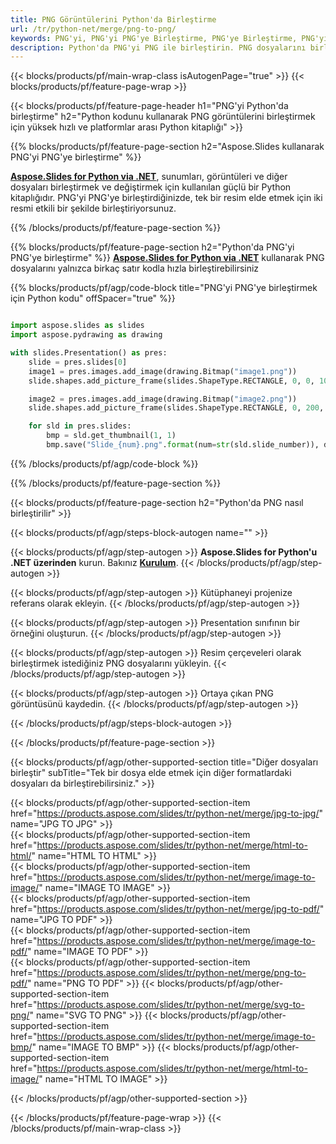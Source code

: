 ```yaml
---
title: PNG Görüntülerini Python'da Birleştirme
url: /tr/python-net/merge/png-to-png/
keywords: PNG'yi, PNG'yi PNG'ye Birleştirme, PNG'ye Birleştirme, PNG'yi Birleştirme, Python API'si, Python Kitaplığı
description: Python'da PNG'yi PNG ile birleştirin. PNG dosyalarını birleştirmek için Python kitaplığı API'sini kullanın
---
```


{{< blocks/products/pf/main-wrap-class isAutogenPage="true" >}}
{{< blocks/products/pf/feature-page-wrap >}}

{{< blocks/products/pf/feature-page-header h1="PNG'yi Python'da birleştirme" h2="Python kodunu kullanarak PNG görüntülerini birleştirmek için yüksek hızlı ve platformlar arası Python kitaplığı" >}}

{{% blocks/products/pf/feature-page-section h2="Aspose.Slides kullanarak PNG'yi PNG'ye birleştirme" %}}

[**Aspose.Slides for Python via .NET**](https://products.aspose.com/slides/tr/python-net/), sunumları, görüntüleri ve diğer dosyaları birleştirmek ve değiştirmek için kullanılan güçlü bir Python kitaplığıdır. PNG'yi PNG'ye birleştirdiğinizde, tek bir resim elde etmek için iki resmi etkili bir şekilde birleştiriyorsunuz.

{{% /blocks/products/pf/feature-page-section %}}




{{% blocks/products/pf/feature-page-section  h2="Python'da PNG'yi PNG'ye birleştirme" %}}
[**Aspose.Slides for Python via .NET**](https://products.aspose.com/slides/tr/python-net/) kullanarak PNG dosyalarını yalnızca birkaç satır kodla hızla birleştirebilirsiniz

{{% blocks/products/pf/agp/code-block title="PNG'yi PNG'ye birleştirmek için Python kodu" offSpacer="true" %}}
```python

import aspose.slides as slides
import aspose.pydrawing as drawing

with slides.Presentation() as pres:
    slide = pres.slides[0]
    image1 = pres.images.add_image(drawing.Bitmap("image1.png"))
	slide.shapes.add_picture_frame(slides.ShapeType.RECTANGLE, 0, 0, 100, 100, image1)

    image2 = pres.images.add_image(drawing.Bitmap("image2.png"))
	slide.shapes.add_picture_frame(slides.ShapeType.RECTANGLE, 0, 200, 100, 100, image2)

    for sld in pres.slides:
        bmp = sld.get_thumbnail(1, 1)
        bmp.save("Slide_{num}.png".format(num=str(sld.slide_number)), drawing.imaging.ImageFormat.png)
```
{{% /blocks/products/pf/agp/code-block %}}

{{% /blocks/products/pf/feature-page-section %}}




{{< blocks/products/pf/feature-page-section  h2="Python'da PNG nasıl birleştirilir" >}}


{{< blocks/products/pf/agp/steps-block-autogen name="" >}}


{{< blocks/products/pf/agp/step-autogen >}}
**Aspose.Slides for Python'u .NET üzerinden** kurun. Bakınız [**Kurulum**](https://docs.aspose.com/slides/python-net/installation/).
{{< /blocks/products/pf/agp/step-autogen >}}

{{< blocks/products/pf/agp/step-autogen >}}
Kütüphaneyi projenize referans olarak ekleyin.
{{< /blocks/products/pf/agp/step-autogen >}}

{{< blocks/products/pf/agp/step-autogen >}}
Presentation sınıfının bir örneğini oluşturun.
{{< /blocks/products/pf/agp/step-autogen >}}

{{< blocks/products/pf/agp/step-autogen >}}
Resim çerçeveleri olarak birleştirmek istediğiniz PNG dosyalarını yükleyin.
{{< /blocks/products/pf/agp/step-autogen >}}

{{< blocks/products/pf/agp/step-autogen >}}
Ortaya çıkan PNG görüntüsünü kaydedin.
{{< /blocks/products/pf/agp/step-autogen >}}


{{< /blocks/products/pf/agp/steps-block-autogen >}}


{{< /blocks/products/pf/feature-page-section >}}




{{< blocks/products/pf/agp/other-supported-section title="Diğer dosyaları birleştir" subTitle="Tek bir dosya elde etmek için diğer formatlardaki dosyaları da birleştirebilirsiniz." >}}

{{< blocks/products/pf/agp/other-supported-section-item href="https://products.aspose.com/slides/tr/python-net/merge/jpg-to-jpg/" name="JPG TO JPG" >}}    
{{< blocks/products/pf/agp/other-supported-section-item href="https://products.aspose.com/slides/tr/python-net/merge/html-to-html/" name="HTML TO HTML" >}}  
{{< blocks/products/pf/agp/other-supported-section-item href="https://products.aspose.com/slides/tr/python-net/merge/image-to-image/" name="IMAGE TO IMAGE" >}}  
{{< blocks/products/pf/agp/other-supported-section-item href="https://products.aspose.com/slides/tr/python-net/merge/jpg-to-pdf/" name="JPG TO PDF" >}}  
{{< blocks/products/pf/agp/other-supported-section-item href="https://products.aspose.com/slides/tr/python-net/merge/image-to-pdf/" name="IMAGE TO PDF" >}}  
{{< blocks/products/pf/agp/other-supported-section-item href="https://products.aspose.com/slides/tr/python-net/merge/png-to-pdf/" name="PNG TO PDF" >}} 
{{< blocks/products/pf/agp/other-supported-section-item href="https://products.aspose.com/slides/tr/python-net/merge/svg-to-png/" name="SVG TO PNG" >}} 
{{< blocks/products/pf/agp/other-supported-section-item href="https://products.aspose.com/slides/tr/python-net/merge/image-to-bmp/" name="IMAGE TO BMP" >}} 
{{< blocks/products/pf/agp/other-supported-section-item href="https://products.aspose.com/slides/tr/python-net/merge/html-to-image/" name="HTML TO IMAGE" >}}  
  


{{< /blocks/products/pf/agp/other-supported-section >}}

{{< /blocks/products/pf/feature-page-wrap >}}
{{< /blocks/products/pf/main-wrap-class >}}